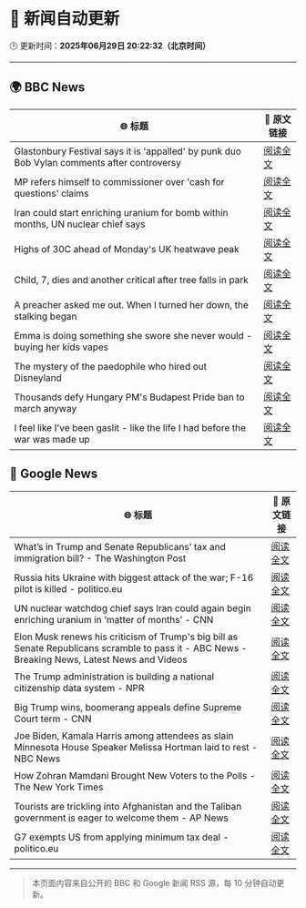 # 🧠 新闻自动更新

🕒 更新时间：**2025年06月29日 20:22:32（北京时间）**

---

## 🌍 BBC News

| 🌐 标题 | 🔗 原文链接 |
|--------|-------------|
| Glastonbury Festival says it is 'appalled' by punk duo Bob Vylan comments after controversy | [阅读全文](https://www.bbc.com/news/articles/c33514nryy1o) |
| MP refers himself to commissioner over 'cash for questions' claims | [阅读全文](https://www.bbc.com/news/articles/c4gdrjqvp0jo) |
| Iran could start enriching uranium for bomb within months, UN nuclear chief says | [阅读全文](https://www.bbc.com/news/articles/c79qeqg89g2o) |
| Highs of 30C ahead of Monday's UK heatwave peak | [阅读全文](https://www.bbc.com/news/articles/cx2l77w5pl7o) |
| Child, 7, dies and another critical after tree falls in park | [阅读全文](https://www.bbc.com/news/articles/c4gdr4el5vpo) |
| A preacher asked me out. When I turned her down, the stalking began | [阅读全文](https://www.bbc.com/news/articles/ce3velqy9rzo) |
| Emma is doing something she swore she never would - buying her kids vapes | [阅读全文](https://www.bbc.com/news/articles/czdv3jq1pnyo) |
| The mystery of the paedophile who hired out Disneyland | [阅读全文](https://www.bbc.com/news/articles/c93kg14zn3zo) |
| Thousands defy Hungary PM's Budapest Pride ban to march anyway | [阅读全文](https://www.bbc.com/news/articles/clylnev5y36o) |
| I feel like I've been gaslit - like the life I had before the war was made up | [阅读全文](https://www.bbc.com/news/articles/cn81rdvdm9jo) |

## 📰 Google News

| 🌐 标题 | 🔗 原文链接 |
|--------|-------------|
| What’s in Trump and Senate Republicans’ tax and immigration bill? - The Washington Post | [阅读全文](https://news.google.com/rss/articles/CBMinAFBVV95cUxQNl9PYVd0V2pnNElrS3VjNGxVUDFNMmJjSmFZbF9BSmplN1VObTRHMU0zSkxaZDRwczJoYnJjaWk1QnJ0UDktYlptWkdIa0Y5NnA2cHh2OVY4MEE4ZlhDdkhTckhUcUZhR2VJWTBVbmlESHZDWnY0U0RmbHB6cXhpUjkxT0xBZWx6My1NNEp0ckptYTlreGFONnZkMzQ?oc=5) |
| Russia hits Ukraine with biggest attack of the war; F-16 pilot is killed - politico.eu | [阅读全文](https://news.google.com/rss/articles/CBMiiAFBVV95cUxNRGF1aDdxNkxJU0VQc1RrSlBIbmtELUd4SmM0VDZ4RFR4WmpLRDVWWGw1Q2FPQzg5ZnY1YnBfNHBUam02TlBua0laZ3ppekhMM0cwXzkxRnhFUmh5X0cxZ3Z1TnpYQk5RWHBXb2xpQS1mXzR6dUNscmlkSjVyMXR3LVRDVnoycTRE?oc=5) |
| UN nuclear watchdog chief says Iran could again begin enriching uranium in ‘matter of months’ - CNN | [阅读全文](https://news.google.com/rss/articles/CBMid0FVX3lxTE11aU9HZnNkeXFXX0Yyczc3MUpPeF93aUwwNElrblN3dm5zV2dlVXhxV2ZrNlBpSmZ5Nm5nalRVTUxNNDFjQWN5SDc1WjZlV0xJTmpTcWY2Ukx5VndIcWpoVFBKYTA5VXNUR1F2YXlLdFBVRXk1ZEZ30gF8QVVfeXFMUGp6T3RLLVo2XzB1VEVDYVh5WUFuNTdBOHRBbUFuTTFfWlRWWEJaRGdlMm1XNzNxT1dISnl2anZiVUEtU1hBdVU3MkNqemRLT21YSXZacEdjREJCTjExa2FpbDk0eWxXdGhrZXNvbTJ0d3gtcDJHSzJZTWU4Zg?oc=5) |
| Elon Musk renews his criticism of Trump's big bill as Senate Republicans scramble to pass it - ABC News - Breaking News, Latest News and Videos | [阅读全文](https://news.google.com/rss/articles/CBMiogFBVV95cUxQdUJuaVREbFg1bDlJR05zMjhzYjBJVmgtYWRRZW83dVl1Z1pVdm11STFqeEhzY0hiQXVEQzk4dzFraEFqaDJsbjlhdDVFcnpUUkg1NDJ3RVpTLXZhZzB6YmxaaDE5bXJuc3FJY3Z0OW9SazhIZXcxa1dSZXV3X3kwek5uYlN0a2REcWhKRkpXWmhvYUpKUWl1eHdaX1p3SVItLWfSAacBQVVfeXFMTjNNXzBFMm5ETmdGRjRrWTk3SURnWURBbVZwa19jcWZ5dVNNSlBrWUlPTlNNQUVwcmRlVWxSejBRcktnQXowWlp1QU5RVjdRWEhaSEhhckRZWk5kNW5wWTBHQUprQnp6cWRleXpBTXZON2RLQy10ME9vOU9wOWN0T29QTVN1QjdMT0JoeTRzZ1c4YmlsaHJRN1pjcEIyVXhwYTF2RjJrYjg?oc=5) |
| The Trump administration is building a national citizenship data system - NPR | [阅读全文](https://news.google.com/rss/articles/CBMijwFBVV95cUxOano5TnNMMWwyRG16aGRJQnl0U2kzeWgySGJUdGdQaVAzUTdVb0FHUUdHeTdaMXdqVFNCeU4xT0ZhWFBORklzRFhyZE5GMFYwSjlyMXVhOHVUbEpOcXVjSUNHWDZUd3ZzTzRNZTloekdBNnQ4eGZfblQtNDV0SkpRaGJadXFhNE11WlVuYTZrSQ?oc=5) |
| Big Trump wins, boomerang appeals define Supreme Court term - CNN | [阅读全文](https://news.google.com/rss/articles/CBMieEFVX3lxTFBQNkQ4cHQzNk1VaGJWZWFVNVpMaExuN0FoLVhDT2twYklRb29UcjRFb1hVUm9TZU9aa2JZWmNpZTJfQU9RWExPczYwZFM3NkZqc3hyM1FDeXNlSXU0bUdVWTQyMDAyMS1lUEQ1TVVkSlAtby1sMlZpbdIBfkFVX3lxTE1nbmtnUm5uZnNxOENEWDdaeVVVU080eFB0T3FqTnZ3MDQ4YUd5OGtHMVFhOFl0aTNDdndqeVE3R2FMQ2xDYkRHQzNVR0pDUkRNYmpnNEdtRHNOOVJBX05VckJ0LWozQ0Jia1hqTkRsaFJybmxkZnRXbWV3eHEtQQ?oc=5) |
| Joe Biden, Kamala Harris among attendees as slain Minnesota House Speaker Melissa Hortman laid to rest - NBC News | [阅读全文](https://news.google.com/rss/articles/CBMingFBVV95cUxNbEtIOUZDYm1nRGNBVldaOTBlckFtVlVpQkJfMzJoOEtzb09PWHZSVjRQbXl3ZUlsOHItd1pVTTQ2cjVwTW93SEUwcy1UME1WZXZGOXkwTkdUMmhoc1gxemFab0hSMVl4aWRMbEhNN2xUWFZqdTNFZy05SUJfWkNrcUdhQk9YR0dqR3RrWm1lcjVFMVlHbXduWDNmUFU3UdIBVkFVX3lxTE0yQVB6Ml83a0paa2Fzajdza1dTZXVVeXhNbUlUc1hQUUQ3cFkyRExkTnF6QXdoTnRkY0tBUnNvYmpKMG80Y19fUFcxbXBxb2tpU0hVTHBn?oc=5) |
| How Zohran Mamdani Brought New Voters to the Polls - The New York Times | [阅读全文](https://news.google.com/rss/articles/CBMihgFBVV95cUxObWxTckZpU2xCaC1fZ25rdVFGT2t5MDRFcnB2Z01CaWZGWHJWZnN1UnU1eVIwOVpUZ0FGWFd0ak1ZUmh3RE05NlpUZnk1dDd1N2FtYW96dUdmRGs4S0pFS2pZdEd4S1lTVlh3LUpINXQ0VHVRZEZhSjRRb3ZpSTJPeUt3MnFiQQ?oc=5) |
| Tourists are trickling into Afghanistan and the Taliban government is eager to welcome them - AP News | [阅读全文](https://news.google.com/rss/articles/CBMimgFBVV95cUxPbzlPM0dXaWxHUGotbFgzLXlPZzZuSUdfT1dLcjZ0T1hxeUJVY2JSNXpadzVPNWhweEhXa0FvX0RDa21GTnV2X0w0NjBsc182bHMzcDYzUUxBbl9zdThveVZTV0M2YzVWSDFjWk95OTd4WkRJeEUzT18xMjRTNHFFRkFTSjhlSUVQcFlmd3c2WXdpU2N1MkFUQnpR?oc=5) |
| G7 exempts US from applying minimum tax deal - politico.eu | [阅读全文](https://news.google.com/rss/articles/CBMihgFBVV95cUxQQTBQUUFLN3pjbUhYZ2M3aUhhSm54aFNmN0tOSkdUdVdhMWZPOXlkejI3MkQzMkx3eHJ2ZTlnOEVQRFhYOFQ0RkJWYlJyVXBad3hTRlBsYkFIVmlVVUdmYTkxOHJJQk9BRlAxTE54Ml93TEx1RVlzUE9DZ3FrSnRUaVJOUFNHQQ?oc=5) |

---
> 本页面内容来自公开的 BBC 和 Google 新闻 RSS 源，每 10 分钟自动更新。